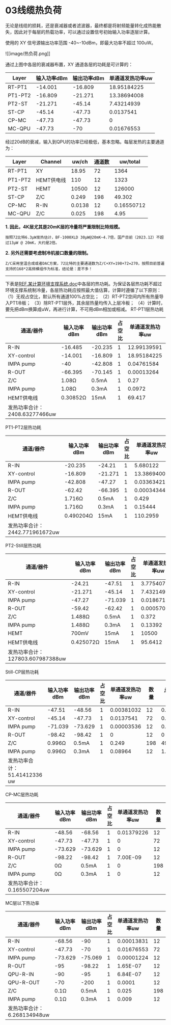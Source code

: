 # 03线缆热负荷

无论是线缆的损耗，还是衰减器或者滤波器，最终都是将射频能量转化成热能散失，因此对于每层的热载功率，可以通过设置信号初始输入功率逐层计算。

使用的 XY 信号源输出功率范围 -40~-10dBm，即最大功率不超过 100uW。

![[image/热负荷.png]]

通过上图中各层的衰减器布置，XY 通道各层的功耗是可计算的： 

Layer | 输入功率dBm | 输出功率dBm | 单通道发热功率uw
----|----|----|----
RT-PT1 | -14.001 | -16.809 | 18.95184225
PT1-PT2 | -16.809 | -21.271 | 13.38694008
PT2-ST | -21.271 | -45.14 | 7.43214939
ST-CP | -45.14 | -47.73 | 0.0137541
CP-MC | -47.73 | -47.73 | 0
MC-QPU | -47.73 | -70 | 0.01676553
经过20dB的衰减，输入到QPU的功率已经极低，基本忽略。每层发热的主要通道为：

| Layer | Channel | uw/ch | 通道数 | uw/total |
| ---- | ---- | ---- | ---- | ---- |
| RT-PT1 | XY | 18.95 | 72 | 1364 |
| PT1-PT2 | HEMT供电线 | 110 | 12 | 1323 |
| PT2-ST | HEMT | 10500 | 12 | 126000 |
| ST-CP | Z/C | 0.249 | 198 | 49.302 |
| CP-MC | R-IN | 0.0138 | 12 | 0.16550712 |
| MC-QPU | Z/C | 0.025 | 198 | 4.95 |


__1. 因此，4K层尤其是20mK层的冷量将严重限制比特规模。__

	按照72比特6.3μW发热估计，BF-1000XLD 30μW@20mK~4.7倍，国产目前（2023.12）不超过13μW @ 20mK，大约是2倍。
__2. 另外还需要考虑制冷机接口数量的限制。__

	Z/C采用室温合成或者DAC方案，72比特的主要通道数为Z/C+XY=198+72=270，按照目前普遍支持的168*2高频模组作为标准，结论是：差不多！

---
下表是[REF.某计算环境支撑系统.doc]()中各层的热功耗。为保证各层热功耗不超过环境支撑系统制冷量，各层热功耗应按照最大值估算，计算时遵循了以下原则：
（1）无视占空比，默认所有通道100%占空比；
（2）RT-PT2空间内所有热量导入PT1冷板；
（3）除RT-PT1层外，其余层热量均传入上层冷板；
（4）计算时，要先把dBm换算成uW，再进行计算，不可用dBm相加或相减。
RT-PT1层热功耗

|通道/器件|输入功率dBm|输出功率dBm|占空比|单通道发热功率uw|数量|总发热功率uw|
|---|---|---|---|---|---|---|
|R-IN|-16.485|-20.235|1|12.99139591|12|155.8967509|
|XY-control|-14.001|-16.809|1|18.95184225|72|1364.532642|
|IMPA pump|-40|-42.808|1|0.04761584|12|0.57139008|
|R-OUT|-66.395|-70.145|1|0.00013264|12|0.00159168|
|Z/C|1.08Ω|0.5mA|1|0.27|198|53.46|
|IMPA pump|1.08Ω|0.3mA|1|0.0972|12|1.1664|
|HEMT供电线|0.30852Ω|15mA|1|69.417|12|833.004|
|发热功率合计：2408.63277466uw|||||||

PT1-PT2层热功耗

|通道/器件|输入功率dBm|输出功率dBm|占空比|单通道发热功率uw|数量|总发热功率uw|
|---|---|---|---|---|---|---|
|R-IN|-20.235|-24.21|1|5.680122|12|68.161464|
|XY-control|-16.809|-21.271|1|13.38694008|72|963.8596858|
|IMPA pump|-42.808|-47.27|1|0.03363421|12|0.40361052|
|R-OUT|-62.42|-66.395|1|0.000343446|12|0.004121352|
|Z/C|1.716Ω|0.5mA|1|0.429|198|84.942|
|IMPA pump|1.716Ω|0.3mA|1|0.15444|12|1.85328|
|HEMT供电线|0.490204Ω|15mA|1|110.2959|12|1323.5508|
|发热功率合计：2442.771961672uw|||||||

PT2-Still层热功耗

|通道/器件|输入功率dBm|输出功率dBm|占空比|单通道发热功率uw|数量|总发热功率uw|
|---|---|---|---|---|---|---|
|R-IN|-24.21|-47.51|1|3.77540796|12|45.30489552|
|XY-control|-21.271|-45.14|1|7.43214939|72|535.1147561|
|IMPA pump|-47.27|-71.039|1|0.01867123|12|0.22405476|
|R-OUT|-59.42|-62.42|1|0.000570084|12|0.006841008|
|Z/C|1.488Ω|0.5mA|1|0.372|198|73.656|
|IMPA pump|1.488Ω|0.3mA|1|0.13392|12|1.60704|
|HEMT|700mV|15mA|1|10500|12|126000|
|HEMT供电线|0.425072Ω|15mA|1|95.6412|12|1147.6944|
|发热功率合计：127803.607987388uw|||||||

Still-CP层热功耗

|通道/器件|输入功率dBm|输出功率dBm|占空比|单通道发热功率uw|数量|总发热功率uw|
|---|---|---|---|---|---|---|
|R-IN|-47.51|-48.56|1|0.00381032|12|0.04572384|
|XY-control|-45.14|-47.73|1|0.0137541|72|0.9902952|
|IMPA pump|-71.039|-73.629|1|0.00003536|12|0.00042432|
|R-OUT|-98.42|-98.42|1|0|12|0|
|Z/C|0.996Ω|0.5mA|1|0.249|198|49.302|
|IMPA pump|0.996Ω|0.3mA|1|0.08964|12|1.07568|
|发热功率合计：51.41412336 uw|||||||

CP-MC层热功耗

|通道/器件|输入功率dBm|输出功率dBm|占空比|单通道发热功率uw|数量|总发热功率uw|
|---|---|---|---|---|---|---|
|R-IN|-48.56|-68.56|1|0.01379226|12|0.16550712|
|XY-control|-47.73|-47.73|1|0|72|0|
|IMPA pump|-73.629|-73.629|1|0|12|0|
|R-OUT|-98.22|-98.42|1|7.00E-09|12|0.000000084|
|Z/C|0Ω|0.5mA|1|0|198|0|
|IMPA pump|0Ω|0.3mA|1|0|12|0|
|发热功率合计：0.165507204uw|||||||

MC层以下热功率

|通道/器件|输入功率dBm|输出功率dBm|占空比|单通道发热功率uw|数量|总发热功率uw|
|---|---|---|---|---|---|---|
|R-IN|-68.56|-90|1|0.00013831|12|0.00165972|
|XY-control|-47.73|-70|1|0.01676553|72|1.20711816|
|IMPA pump|-73.629|-75.069|1|0.00001224|12|0.00014688|
|R-OUT|-95|-98.22|1|1.65E-07|12|0.00000198|
|QPU-R-IN|-90|-95|1|6.84E-07|12|0.000008208|
|QPU-R-OUT|-70|-200|1|0.0001|12|0.0012|
|Z/C|0.1Ω|0.5mA|1|0.025|198|4.95|
|IMPA pump|0.1Ω|0.3mA|1|0.009|12|0.108|
|发热功率合计：6.268134948uw|||||||